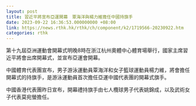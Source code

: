 ```yaml
---
layout: post
title: 習近平將宣布亞運開幕　覃海洋與楊力維擔任中國持旗手
date: 2023-09-22 16:36:53.000000000 +08:00
link: https://news.rthk.hk/rthk/ch/component/k2/1719566-20230922.htm
categories: rthk
---
```


第十九屆亞洲運動會開幕式明晚8時在浙江杭州奧體中心體育場舉行，國家主席習近平將會出席開幕式，並宣布亞運會開幕。

中國體育代表團宣布，男子游泳運動員覃海洋和女子籃球運動員楊力維，將會擔任開幕式的持旗手，是游泳運動員首次擔任亞運中國代表團的開幕式旗手。

中國香港代表團昨日宣布，開幕禮持旗手由七人欖球男子代表姚錦成，以及武術女子代表莫宛螢擔任。
